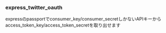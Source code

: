  ### express_twitter_oauth

expressのpassportでconsumer_key/consumer_secretしかないAPIキーからaccess_token_key/access_token_secretを取り出せます
